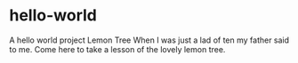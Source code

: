 # hello-world
A hello world project
Lemon Tree
When I was just a lad of ten my father said to me.
Come here to take a lesson of the lovely lemon tree.

